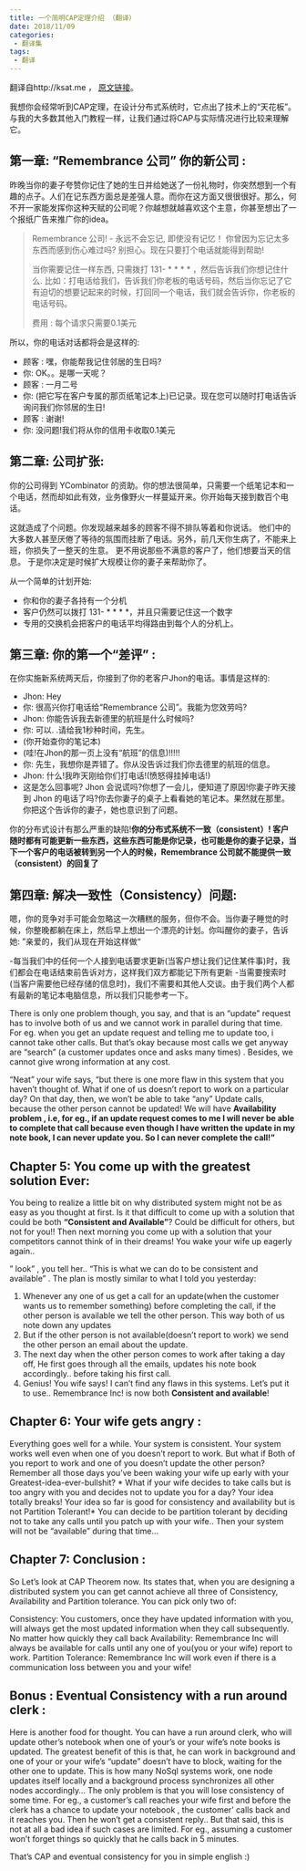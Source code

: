 ```yaml
---
title: 一个简明CAP定理介绍 （翻译）
date: 2018/11/09
categories: 
 - 翻译集
tags: 
 - 翻译
---
```


翻译自http://ksat.me ， [原文链接](http://ksat.me/a-plain-english-introduction-to-cap-theorem/)。


我想你会经常听到CAP定理，在设计分布式系统时，它点出了技术上的“天花板”。与我的大多数其他入门教程一样，让我们通过将CAP与实际情况进行比较来理解它。

## 第一章: “Remembrance 公司” 你的新公司 :

昨晚当你的妻子夸赞你记住了她的生日并给她送了一份礼物时，你突然想到一个有趣的点子。人们在记东西方面总是差强人意。而你在这方面又很很很好。那么，何不开一家能发挥你这种天赋的公司呢？你越想就越喜欢这个主意，你甚至想出了一个报纸广告来推广你的idea。

> Remembrance 公司! - 永远不会忘记,  即使没有记忆！
> 你曾因为忘记太多东西而感到伤心难过吗? 别担心。现在只要打个电话就能得到帮助!
>
> 当你需要记住一样东西, 只需拨打 131- * * * * ，然后告诉我们你想记住什么. 比如：打电话给我们，告诉我们你老板的电话号码，然后当你忘记了它有迫切的想要记起来的时候，打回同一个电话，我们就会告诉你，你老板的电话号码。
>
> 费用 : 每个请求只需要0.1美元

所以，你的电话对话都将会是这样的:

- 顾客 : 嘿，你能帮我记住邻居的生日吗?
- 你: OK。。是哪一天呢？
- 顾客 : 一月二号
- 你: (把它写在客户专属的那页纸笔记本上)已记录。现在您可以随时打电话告诉询问我们你邻居的生日!
- 顾客 : 谢谢!
- 你: 没问题!我们将从你的信用卡收取0.1美元


## 第二章: 公司扩张:

你的公司得到 YCombinator 的资助。你的想法很简单，只需要一个纸笔记本和一个电话，然而却如此有效，业务像野火一样蔓延开来。你开始每天接到数百个电话。

这就造成了个问题。你发现越来越多的顾客不得不排队等着和你说话。
他们中的大多数人甚至厌倦了等待的氛围而挂断了电话。另外，前几天你生病了，不能来上班，你损失了一整天的生意。
更不用说那些不满意的客户了，他们想要当天的信息。
于是你决定是时候扩大规模让你的妻子来帮助你了。

从一个简单的计划开始:
- 你和你的妻子各持有一个分机
- 客户仍然可以拨打 131- * * * *，并且只需要记住这一个数字
- 专用的交换机会把客户的电话平均得路由到每个人的分机上。

## 第三章: 你的第一个“差评” :

在你实施新系统两天后，你接到了你的老客户Jhon的电话。事情是这样的:

- Jhon: Hey
- 你: 很高兴你打电话给“Remembrance 公司”。我能为您效劳吗?
- Jhon: 你能告诉我去新德里的航班是什么时候吗?
- 你: 可以. .请给我1秒种时间，先生。
- (你开始查你的笔记本)
- (哇!在Jhon的那一页上没有“航班”的信息)!!!!!
- 你: 先生，我想你是弄错了。你从没告诉过我们你去德里的航班的信息。
- Jhon: 什么!我昨天刚给你们打电话!(愤怒得挂掉电话!)
- 这是怎么回事呢? Jhon 会说谎吗?你想了一会儿，便知道了原因!你妻子昨天接到 Jhon 的电话了吗?你去你妻子的桌子上看看她的笔记本。果然就在那里。你把这个告诉你的妻子，她也意识到了问题。
 
你的分布式设计有那么严重的缺陷!**你的分布式系统不一致（consistent）! 客户随时都有可能更新一些东西，这些东西可能是你记录，也可能是你的妻子记录，当下一个客户的电话被转到另一个人的时候，Remembrance 公司就不能提供一致（consistent）的回复了**

## 第四章: 解决一致性（Consistency）问题:

嗯，你的竞争对手可能会忽略这一次糟糕的服务，但你不会。当你妻子睡觉的时候，你整晚都躺在床上，然后早上想出一个漂亮的计划。你叫醒你的妻子，告诉她:
”亲爱的，我们从现在开始这样做“

-每当我们中的任何一个人接到电话要求更新(当客户想让我们记住某件事)时，我们都会在电话结束前告诉对方，这样我们双方都能记下所有更新
-当需要搜索时(当客户需要他已经存储的信息时)，我们不需要和其他人交谈。由于我们两个人都有最新的笔记本电脑信息，所以我们只能参考一下。

There is only one problem though, you say, and that is an “update” request has to involve both of us and we cannot work in parallel during that time. For eg. when you get an update request and telling me to update too, i cannot take other calls. But that’s okay because most calls we get anyway are “search” (a customer updates once and asks many times) . Besides, we cannot give wrong information at any cost.

“Neat” your wife says, “but there is one more flaw in this system that you haven’t thought of. What if one of us doesn’t report to work on a particular day? On that day, then, we won’t be able to take “any” Update calls, because the other person cannot be updated! We will have **Availability problem , i.e, for eg., if an update request comes to me I will never be able to complete that call because even though I have written the update in my note book, I can never update you. So I can never complete the call!”**
 

## Chapter 5: You come up with the greatest solution Ever:
You being to realize a little bit on why distributed system might not be as easy as you thought at first. Is it that difficult to come up with a solution that could be both **“Consistent and Available”**? Could be difficult for others, but not for you!! Then next morning you come up with a solution that your competitors cannot think of in their dreams! You wake your wife up eagerly again..

” look” , you tell her.. “This is what we can do to be consistent and available” . The plan is mostly similar to what I told you yesterday:

1. Whenever any one of us get a call for an update(when the customer wants us to remember something) before completing the call, if the other person is available we tell the other person. This way both of us note down any updates
2. But if the other person is not available(doesn’t report to work) we send the other person an email about the update.
3. The next day when the other person comes to work after taking a day off, He first goes through all the emails, updates his note book accordingly.. before taking his first call.
4. Genius! You wife says! I can’t find any flaws in this systems. Let’s put it to use.. Remembrance Inc! is now both **Consistent and available**!
 

## Chapter 6: Your wife gets angry :
Everything goes well for a while. Your system is consistent. Your system works well even when one of you doesn’t report to work. But what if Both of you report to work and one of you doesn’t update the other person? Remember all those days you’ve been waking your wife up early with your Greatest-idea-ever-bullshit? * What if your wife decides to take calls but is too angry with you and decides not to update you for a day? Your idea totally breaks! Your idea so far is good for consistency and availability but is not Partition Tolerant!*
You can decide to be partition tolerant by deciding not to take any calls until you patch up with your wife.. Then your system will not be “available” during that time…
 

## Chapter 7: Conclusion :
So Let’s look at CAP Theorem now. Its states that, when you are designing a distributed system you can get cannot achieve all three of Consistency, Availability and Partition tolerance. You can pick only two of:

Consistency: You customers, once they have updated information with you, will always get the most updated information when they call subsequently. No matter how quickly they call back
Availability: Remembrance Inc will always be available for calls until any one of you(you or your wife) report to work.
Partition Tolerance: Remembrance Inc will work even if there is a communication loss between you and your wife!
 
## Bonus : Eventual Consistency with a run around clerk :
Here is another food for thought. You can have a run around clerk, who will update other’s notebook when one of your’s or your wife’s note books is updated. The greatest benefit of this is that, he can work in background and one of your or your wife’s “update” doesn’t have to block, waiting for the other one to update. This is how many NoSql systems work, one node updates itself locally and a background process synchronizes all other nodes accordingly… The only problem is that you will lose consistency of some time. For eg., a customer’s call reaches your wife first and before the clerk has a chance to update your notebook , the customer’ calls back and it reaches you. Then he won’t get a consistent reply.. But that said, this is not at all a bad idea if such cases are limited. For eg., assuming a customer won’t forget things so quickly that he calls back in 5 minutes.

That’s CAP and eventual consistency for you in simple english :)